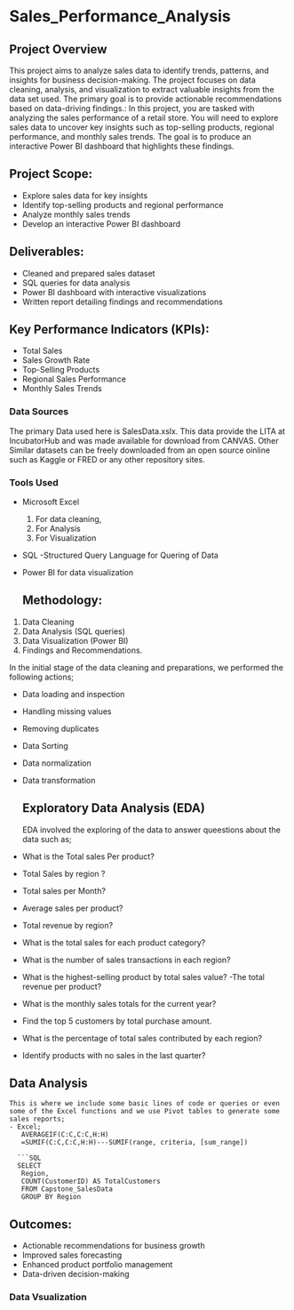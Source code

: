 # Sales_Performance_Analysis

## Project Overview
This project aims to analyze sales data to identify trends, patterns, and insights for business decision-making. The project focuses on data cleaning, analysis, and visualization to extract valuable insights from the data set used. The primary goal is to provide actionable recommendations based on data-driving findings.: In this project, you are tasked with analyzing the sales performance of a retail store. You will need to explore sales data to uncover key insights such as top-selling products, regional performance, and monthly sales trends. The goal is to produce an interactive Power BI dashboard that highlights these findings.


## Project Scope:

- Explore sales data for key insights
- Identify top-selling products and regional performance
- Analyze monthly sales trends
- Develop an interactive Power BI dashboard

## Deliverables:

- Cleaned and prepared sales dataset
- SQL queries for data analysis
- Power BI dashboard with interactive visualizations
- Written report detailing findings and recommendations

## Key Performance Indicators (KPIs):

- Total Sales
- Sales Growth Rate
- Top-Selling Products
- Regional Sales Performance
- Monthly Sales Trends



### Data Sources
The primary Data used here is SalesData.xslx. This data provide the LITA at IncubatorHub and was made available for download from CANVAS. Other Similar datasets can be freely downloaded from an open source oinline such as Kaggle or FRED or any other repository sites. 

### Tools Used
- Microsoft Excel 
  1. For data cleaning,
  2. For Analysis
  3. For Visualization

- SQL -Structured Query Language for Quering of Data
- Power BI for data visualization

   ## Methodology:
1. Data Cleaning
2. Data Analysis (SQL queries)
3. Data Visualization (Power BI)
4. Findings and Recommendations.

In the initial stage of the data cleaning and preparations, we performed the following actions;
- Data loading and inspection
- Handling missing values
- Removing duplicates
- Data Sorting
- Data normalization
- Data transformation

  ## Exploratory Data Analysis (EDA)

  EDA involved the exploring of the data to answer queestions about the data such as;
  
- What is the Total sales Per product?
- Total Sales by region ?
- Total sales per Month?
- Average sales per product?
- Total revenue by region?
- What is the total sales for each product category?
- What is the number of sales transactions in each region?
- What is the highest-selling product by total sales value?
-The total revenue per product?
- What is the monthly sales totals for the current year?
- Find the top 5 customers by total purchase amount.
- What is the percentage of total sales contributed by each region?
- Identify products with no sales in the last quarter?


## Data Analysis
```
This is where we include some basic lines of code or queries or even some of the Excel functions and we use Pivot tables to generate some sales reports;
- Excel;
   AVERAGEIF(C:C,C:C,H:H)
   =SUMIF(C:C,C:C,H:H)---SUMIF(range, criteria, [sum_range])
  
  ```SQL
  SELECT
   Region,
   COUNT(CustomerID) AS TotalCustomers
   FROM Capstone_SalesData
   GROUP BY Region
```

## Outcomes:

- Actionable recommendations for business growth
- Improved sales forecasting
- Enhanced product portfolio management
- Data-driven decision-making


### Data Vsualization

  





